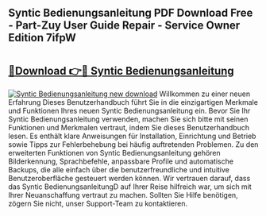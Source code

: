## Syntic Bedienungsanleitung PDF Download Free - Part-Zuy User Guide Repair - Service Owner Edition 7ifpW

# <h2><a href="http://df5iw97.blite.top/?on=Syntic+Bedienungsanleitung">🔗Download 👉🔴 Syntic Bedienungsanleitung</a></h2>

[![Syntic Bedienungsanleitung new download](https://i.imgur.com/lujVjoI.png)](http://df5iw97.blite.top/?on=Syntic+Bedienungsanleitung)
Willkommen zu einer neuen Erfahrung Dieses Benutzerhandbuch führt Sie in die einzigartigen Merkmale und Funktionen Ihres neuen Syntic Bedienungsanleitung ein. Bevor Sie Ihr Syntic Bedienungsanleitung verwenden, machen Sie sich bitte mit seinen Funktionen und Merkmalen vertraut, indem Sie dieses Benutzerhandbuch lesen. Es enthält klare Anweisungen für Installation, Einrichtung und Betrieb sowie Tipps zur Fehlerbehebung bei häufig auftretenden Problemen. Zu den erweiterten Funktionen von Syntic Bedienungsanleitung gehören Bilderkennung, Sprachbefehle, anpassbare Profile und automatische Backups, die alle einfach über die benutzerfreundliche und intuitive Benutzeroberfläche gesteuert werden können. Wir vertrauen darauf, dass das Syntic BedienungsanleitungD auf Ihrer Reise hilfreich war, um sich mit Ihrer Neuanschaffung vertraut zu machen. Sollten Sie Hilfe benötigen, zögern Sie nicht, unser Support-Team zu kontaktieren.
